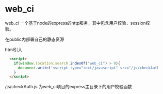 # web_ci
web_ci
一个基于node的express的http服务，其中包含用户校验，session校验。

在public内部署自己的静态资源

html引入

``` html
  <script>
    if(window.location.search.indexOf("web_ci") > 0){
      document.write('<script type="text/javascript" src="/js/checkAuth.js"><\/script>');
    }
  </script>
```

/js/checkAuth.js 为web_ci项目的express主目录下的用户校验函数
